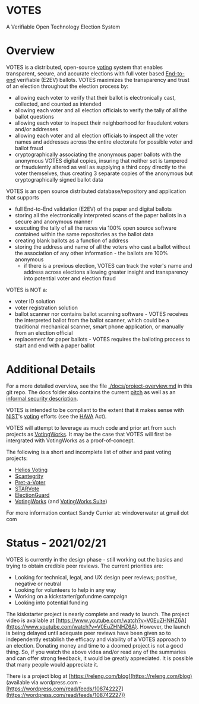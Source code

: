 # VOTES

A Verifiable Open Technology Election System

# Overview

VOTES is a distributed, open-source [voting](https://en.wikipedia.org/wiki/Voting) system that enables transparent, secure, and accurate elections with full voter based [End-to-end](https://en.wikipedia.org/wiki/End-to-end_auditable_voting_systems) verifiable (E2EV) ballots.  VOTES maximizes the transparency and trust of an election throughout the election process by:

* allowing each voter to verify that their ballot is electronically cast, collected, and counted as intended
* allowing each voter and all election officials to verify the tally of all the ballot questions
* allowing each voter to inspect their neighborhood for fraudulent voters and/or addresses
* allowing each voter and all election officials to inspect all the voter names and addresses across the entire electorate for possible voter and ballot fraud
* cryptographically associating the anonymous paper ballots with the anonymous VOTES digital copies, insuring that neither set is tampered or fraudulently altered as well as supplying a third copy directly to the voter themselves, thus creating 3 separate copies of the anonymous but cryptographically signed ballot data

VOTES is an open source distributed database/repository and application that supports

* full End-to-End validation (E2EV) of the paper and digital ballots
* storing all the electronically interpreted scans of the paper ballots in a secure and anonymous manner
* executing the tally of all the races via 100% open source software contained within the same repositories as the ballot data
* creating blank ballots as a function of address
* storing the address and name of all the voters who cast a ballot without the association of any other information - the ballots are 100% anonymous
    * if there is a previous election, VOTES can track the voter's name and address across elections allowing greater insight and transparency into potential voter and election fraud


VOTES is NOT a:

* voter ID solution
* voter registration solution
* ballot scanner nor contains ballot scanning software - VOTES receives the interpreted ballot from the ballot scanner, which could be a traditional mechanical scanner, smart phone application, or manually from an election official
* replacement for paper ballots - VOTES requires the balloting process to start and end with a paper ballot

# Additional Details

For a more detailed overview, see the file [./docs/project-overview.md](./docs/project-overview.md) in this git repo.  The docs folder also contains the current [pitch](./docs/pitch.md) as well as an [informal security description](./docs/informal-security-description.md).

VOTES is intended to be compliant to the extent that it makes sense with [NIST](https://en.wikipedia.org/wiki/National_Institute_of_Standards_and_Technology)'s [voting](https://www.nist.gov/itl/voting) efforts (see the [HAVA](https://en.wikipedia.org/wiki/Help_America_Vote_Act) Act).

VOTES will attempt to leverage as much code and prior art from such projects as [VotingWorks](https://voting.works/).  It may be the case that VOTES will first be intergrated with VotingWorks as a proof-of-concept.

The following is a short and incomplete list of other and past voting projects:
* [Helios Voting](https://heliosvoting.org/) 
* [Scantegrity](https://en.wikipedia.org/wiki/Scantegrity) 
* [Pret-a-Voter](https://en.wikipedia.org/wiki/Pr%C3%AAt_%C3%A0_Voter) 
* [STARVote](https://www.usenix.org/conference/evtwote13/workshop-program/presentation/bell) 
* [ElectionGuard](https://freeandfair.us/electionguard/) 
* [VotingWorks](https://www.voting.works/) (and [VotingWorks Suite](https://docs.voting.works/vxsuite/))

For more information contact Sandy Currier at:  windoverwater at gmail dot com

# Status - 2021/02/21

VOTES is currently in the design phase - still working out the basics and trying to obtain credible peer reviews.  The current priorities are:
* Looking for technical, legal, and UX design peer reviews; positive, negative or neutral
* Looking for volunteers to help in any way
* Working on a kickstarter/gofundme campaign
* Looking into potential funding

The kiskstarter project is nearly complete and ready to launch.  The project video is available at [https://www.youtube.com/watch?v=V0EuZHNHZ6A](https://www.youtube.com/watch?v=V0EuZHNHZ6A).  However, the launch is being delayed until adequate peer reviews have been given so to independently establish the efficacy and viability of a VOTES approach to an election.  Donating money and time to a doomed project is not a good thing.  So, if you watch the above videa and/or read any of the summaries and can offer strong feedback, it would be greatly appreciated.  It is possible that many people would appreciate it.

There is a project blog at [https://releng.com/blog](https://releng.com/blog) (available via wordpress.com - [https://wordpress.com/read/feeds/108742227](https://wordpress.com/read/feeds/108742227))
